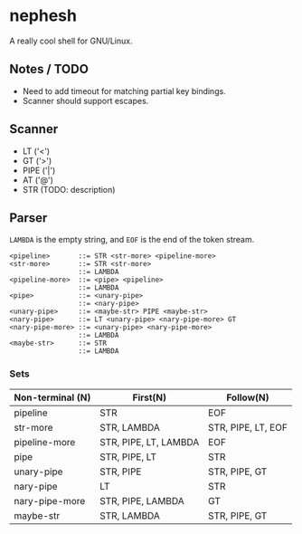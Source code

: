 # nephesh

A really cool shell for GNU/Linux.

## Notes / TODO

- Need to add timeout for matching partial key bindings.
- Scanner should support escapes.

## Scanner

- LT ('<')
- GT ('>')
- PIPE ('|')
- AT ('@')
- STR (TODO: description)

## Parser

`LAMBDA` is the empty string, and `EOF` is the end of the token stream.

```
<pipeline>       ::= STR <str-more> <pipeline-more>
<str-more>       ::= STR <str-more>
                 ::= LAMBDA
<pipeline-more>  ::= <pipe> <pipeline>
                 ::= LAMBDA
<pipe>           ::= <unary-pipe>
                 ::= <nary-pipe>
<unary-pipe>     ::= <maybe-str> PIPE <maybe-str>
<nary-pipe>      ::= LT <unary-pipe> <nary-pipe-more> GT
<nary-pipe-more> ::= <unary-pipe> <nary-pipe-more>
                 ::= LAMBDA
<maybe-str>      ::= STR
                 ::= LAMBDA
```

### Sets

| Non-terminal (N) | First(N)              | Follow(N)          |
| ---------------- | --------------------- | ------------------ |
| pipeline         | STR                   | EOF                |
| str-more         | STR, LAMBDA           | STR, PIPE, LT, EOF |
| pipeline-more    | STR, PIPE, LT, LAMBDA | EOF                |
| pipe             | STR, PIPE, LT         | STR                |
| unary-pipe       | STR, PIPE             | STR, PIPE, GT      |
| nary-pipe        | LT                    | STR                |
| nary-pipe-more   | STR, PIPE, LAMBDA     | GT                 |
| maybe-str        | STR, LAMBDA           | STR, PIPE, GT      |
